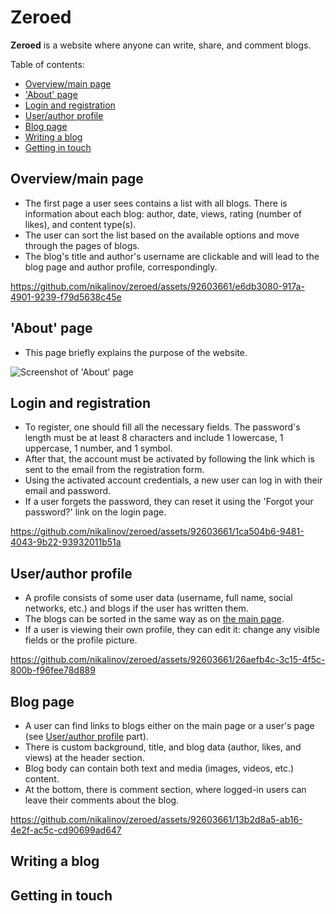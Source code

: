 # Zeroed
**Zeroed** is a website where anyone can write, share, and comment blogs. 

Table of contents:
* [Overview/main page](#overviewmain-page)
* ['About' page](#about-page)
* [Login and registration](#login-and-registration)
* [User/author profile](#userauthor-profile)
* [Blog page](#blog-page)
* [Writing a blog](#writing-a-blog)
* [Getting in touch](#getting-in-touch)

## Overview/main page
* The first page a user sees contains a list with all blogs. There is information about each blog: author, date, views, rating (number of likes), and content type(s). 
* The user can sort the list based on the available options and move through the pages of blogs. 
* The blog's title and author's username are clickable and will lead to the blog page and author profile, correspondingly.

https://github.com/nikalinov/zeroed/assets/92603661/e6db3080-917a-4901-9239-f79d5638c45e

## 'About' page
* This page briefly explains the purpose of the website.

![Screenshot of 'About' page](https://github.com/nikalinov/zeroed/assets/92603661/22fa7d9a-903b-49f5-9278-5b0f3099e440)

## Login and registration
* To register, one should fill all the necessary fields. The password's length must be at least 8 characters and include 1 lowercase, 1 uppercase, 1 number, and 1 symbol.
* After that, the account must be activated by following the link which is sent to the email from the registration form.
* Using the activated account credentials, a new user can log in with their email and password.
* If a user forgets the password, they can reset it using the 'Forgot your password?' link on the login page.

https://github.com/nikalinov/zeroed/assets/92603661/1ca504b6-9481-4043-9b22-93932011b51a

## User/author profile
* A profile consists of some user data (username, full name, social networks, etc.) and blogs if the user has written them.
* The blogs can be sorted in the same way as on [the main page](#overviewmain-page).
* If a user is viewing their own profile, they can edit it: change any visible fields or the profile picture.

https://github.com/nikalinov/zeroed/assets/92603661/26aefb4c-3c15-4f5c-800b-f96fee78d889

## Blog page
* A user can find links to blogs either on the main page or a user's page (see [User/author profile](#userauthor-profile) part).
* There is custom background, title, and blog data (author, likes, and views) at the header section.
* Blog body can contain both text and media (images, videos, etc.) content.
* At the bottom, there is comment section, where logged-in users can leave their comments about the blog.

https://github.com/nikalinov/zeroed/assets/92603661/13b2d8a5-ab16-4e2f-ac5c-cd90699ad647

## Writing a blog

## Getting in touch

